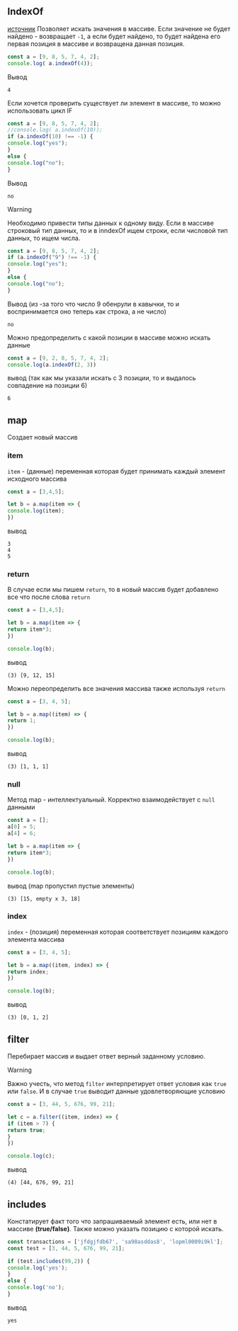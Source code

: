## IndexOf
[источник](https://www.youtube.com/watch?v=U7WpL5zQMwc&list=PLM7wFzahDYnGtO5c0u71KBj6uwIwPvWKa&index=1)
Позволяет искать значения в массиве. Если значение не будет найдено - возвращает `-1`,  а если будет найдено, то будет найдена его первая позиция в массиве и возвращена данная позиция. 

```js
const a = [9, 8, 5, 7, 4, 2];
console.log( a.indexOf(4));
```
Вывод
```
4
```
Если хочется проверить существует ли элемент в массиве, то можно использовать цикл IF
```js
const a = [9, 8, 5, 7, 4, 2];
//console.log( a.indexOf(10));
if (a.indexOf(10) !== -1) {
console.log("yes");
}
else {
console.log("no");
}
```
Вывод
```
no
```
> [!Warning]
> Необходимо привести типы данных к одному виду. Если в массиве строковый тип данных, то и в inndexOf ищем строки, если числовой тип данных, то ищем числа.

```js
const a = [9, 8, 5, 7, 4, 2];
if (a.indexOf("9") !== -1) {
console.log("yes");
}
else {
console.log("no");
}
```
Вывод (из -за того что число 9 обенрули в кавычки, то и воспринимается оно теперь как строка, а не число)
```
no
```
Можно предопределить с какой позиции в массиве можно искать данные
```js
const a = [9, 2, 8, 5, 7, 4, 2];
console.log(a.indexOf(2, 3))
```
вывод (так как мы указали искать с 3 позиции, то и выдалось совпадение на позиции 6)
```
6
```
## map
Создает новый массив
### item
`item` - (данные) переменная которая будет принимать каждый элемент исходного массива
```js
const a = [3,4,5];

let b = a.map(item => {
console.log(item);
})
```
вывод
```
3
4
5
```
### return
В случае если мы пишем `return`, то в новый массив будет добавлено все что после слова `return`

```js
const a = [3,4,5];

let b = a.map(item => {
return item*3;
})

console.log(b);
```
вывод
```
(3) [9, 12, 15]
```
Можно переопределить все значения массива также используя `return`
```js
const a = [3, 4, 5];

let b = a.map((item) => {
return 1;
})

console.log(b);
```
вывод
```
(3) [1, 1, 1]
```
### null
Метод map - интеллектуальный. Корректно взаимодействует с `null` данными
```js
const a = [];
a[0] = 5;
a[4] = 6;

let b = a.map(item => {
return item*3;
})

console.log(b);
```
вывод (map пропустил пустые элементы)
```
(3) [15, empty x 3, 18]
```
### index
`index` - (позиция) переменная которая соответствует позициям каждого элемента массива
```js
const a = [3, 4, 5];

let b = a.map((item, index) => {
return index;
})

console.log(b);
```
вывод
```
(3) [0, 1, 2]
```
## filter
Перебирает массив и выдает ответ верный заданному условию. 
> [!warning]
> Важно учесть, что метод `filter` интерпретирует ответ условия как `true` или `false`. И в случае `true` выводит данные удовлетворяющие условию

```js
const a = [3, 44, 5, 676, 99, 21];

let c = a.filter((item, index) => {
if (item > 7) {
return true;
}
})

console.log(c);
```
вывод
```
(4) [44, 676, 99, 21]
```
## includes
Констатирует факт того что запрашиваемый элемент есть, или нет в массиве **(true/false)**. Также можно указать позицию с которой искать.
```js
const transactions = ['jfdgjfdb67', 'sa98asddas8', 'lopml0009i9kl'];
const test = [3, 44, 5, 676, 99, 21];

if (test.includes(99,2)) {
console.log('yes');
}
else {
console.log('no');
}
```
вывод
```
yes
```